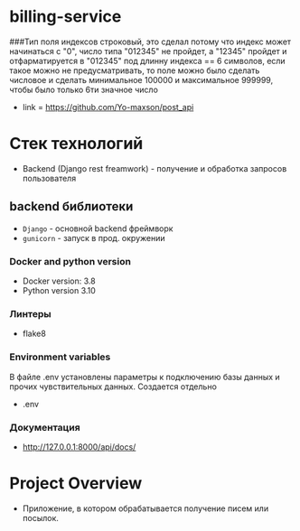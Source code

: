 # billing-service
###Тип поля индексов строковый, это сделал потому что индекс может начинаться с "0", число типа "012345" не пройдет, а "12345" пройдет и отфарматируется в "012345" под длинну индекса == 6 символов, если такое можно не предусматривать, то поле можно было сделать числовое и сделать минимальное 100000 и максимальное 999999, чтобы было только 6ти значное число

* link = https://github.com/Yo-maxson/post_api

# Стек технологий

- Backend (Django rest freamwork) - получение и обработка запросов пользователя

## backend библиотеки
* `Django` - основной backend фреймворк
* `gunicorn` - запуск в прод. окружении

### Docker and python version 
* Docker version: 3.8
* Python version 3.10

### Линтеры
* flake8

### Environment variables
В файле .env установлены параметры к подключению базы данных и прочих чувствительных данных. Создается отдельно
* .env

### Документация
* http://127.0.0.1:8000/api/docs/

# Project Overview
- Приложение, в котором обрабатывается получение писем или посылок.




